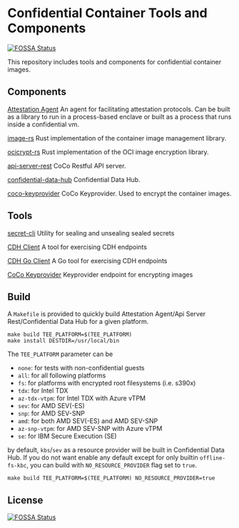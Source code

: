 # Confidential Container Tools and Components 
[![FOSSA Status](https://app.fossa.com/api/projects/git%2Bgithub.com%2Fconfidential-containers%2Fimage-rs.svg?type=shield)](https://app.fossa.com/projects/git%2Bgithub.com%2Fconfidential-containers%2Fimage-rs?ref=badge_shield)

This repository includes tools and components for confidential container images.

## Components

[Attestation Agent](attestation-agent)
An agent for facilitating attestation protocols.
Can be built as a library to run in a process-based enclave or built as a process that runs inside a confidential vm.

[image-rs](image-rs)
Rust implementation of the container image management library.

[ocicrypt-rs](ocicrypt-rs)
Rust implementation of the OCI image encryption library.

[api-server-rest](api-server-rest)
CoCo Restful API server.

[confidential-data-hub](confidential-data-hub)
Confidential Data Hub.

[coco-keyprovider](attestation-agent/coco_keyprovider/)
CoCo Keyprovider. Used to encrypt the container images.

## Tools

[secret-cli](confidential-data-hub/secret)
Utility for sealing and unsealing sealed secrets

[CDH Client](confidential-data-hub/hub/src/bin)
A tool for exercising CDH endpoints

[CDH Go Client](confidential-data-hub/golang)
A Go tool for exercising CDH endpoints

[CoCo Keyprovider](attestation-agent/coco_keyprovider)
Keyprovider endpoint for encrypting images

## Build

A `Makefile` is provided to quickly build Attestation Agent/Api Server Rest/Confidential Data Hub for a given platform.

```shell
make build TEE_PLATFORM=$(TEE_PLATFORM)
make install DESTDIR=/usr/local/bin
```

The `TEE_PLATFORM` parameter can be
- `none`: for tests with non-confidential guests
- `all`: for all following platforms
- `fs`: for platforms with encrypted root filesystems (i.e. s390x)
- `tdx`: for Intel TDX
- `az-tdx-vtpm`: for Intel TDX with Azure vTPM
- `sev`: for AMD SEV(-ES)
- `snp`: for AMD SEV-SNP
- `amd`: for both AMD SEV(-ES) and AMD SEV-SNP
- `az-snp-vtpm`: for AMD SEV-SNP with Azure vTPM
- `se`: for IBM Secure Execution (SE)

by default, `kbs`/`sev` as a resource provider will be built in Confidential Data Hub. If you do not want enable any
default except for only builtin `offline-fs-kbc`, you can build with `NO_RESOURCE_PROVIDER` flag set to `true`.

```shell
make build TEE_PLATFORM=$(TEE_PLATFORM) NO_RESOURCE_PROVIDER=true
```

## License
[![FOSSA Status](https://app.fossa.com/api/projects/git%2Bgithub.com%2Fconfidential-containers%2Fimage-rs.svg?type=large)](https://app.fossa.com/projects/git%2Bgithub.com%2Fconfidential-containers%2Fimage-rs?ref=badge_large)
